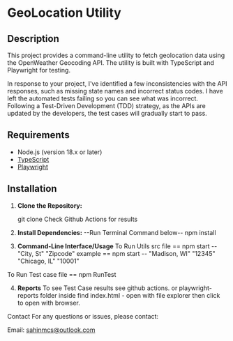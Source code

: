 # GeoLocation Utility

## Description

This project provides a command-line utility to fetch geolocation data using the OpenWeather Geocoding API. The utility is built with TypeScript and Playwright for testing.

In response to your project, I've identified a few inconsistencies with the API responses, such as missing state names and incorrect status codes. I have left the automated tests failing so you can see what was incorrect. Following a Test-Driven Development (TDD) strategy, as the APIs are updated by the developers, the test cases will gradually start to pass.

## Requirements

- Node.js (version 18.x or later)
- [TypeScript](https://www.typescriptlang.org/)
- [Playwright](https://playwright.dev/)

## Installation

1. **Clone the Repository:**

   git clone
   Check Github Actions for results

2. **Install Dependencies:**
   --Run Terminal Command below--
   npm install

3. **Command-Line Interface/Usage**
   To Run Utils src file == npm start -- "City, St" "Zipcode"
   example == npm start -- "Madison, WI" "12345" "Chicago, IL" "10001"

To Run Test case file == npm RunTest

4. **Reports**
   To see Test Case results see github actions.
   or playwright-reports folder inside find index.html - open with file explorer then click to open with browser.

Contact
For any questions or issues, please contact:

Email: sahinmcs@outlook.com
